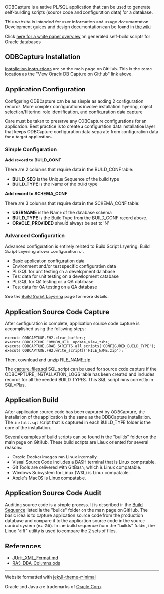 
ODBCapture is a native PL/SQL application that can be used to generate self-building scripts (source code and configuration data) for a database.

This website is intended for user information and usage documentation.  Development guides and design documentation can be found in [the wiki](https://github.com/DDieterich/ODBCapture/wiki)

Click [here for a white paper overview](Generated-Self-Build.md) on generated self-build scripts for Oracle databases.

## ODBCapture Installation

[Installation instructions](https://github.com/DDieterich/ODBCapture?tab=readme-ov-file#main-odbcapture-installation) are on the main page on GitHub.  This is the same location as the "View Oracle DB Capture on GitHub" link above.


## Application Configuration

Configuring ODBCapture can be as simple as adding 2 configuration records.  More complex configurations involve installation layering, object selection/filtering, role identification, and configuration data capture.

Care must be taken to preserve any ODBCapture configurations for an application.  Best practice is to create a configuration data installation layer that keeps ODBCapture configuration data separate from configuration data for a target application.


### Simple Configuration

**Add record to BUILD_CONF**

There are 2 columns that require data in the BUILD_CONF table:
* **BUILD_SEQ** is the Unique Sequence of the build type
* **BUILD_TYPE** is the Name of the build type


**Add record to SCHEMA_CONF**

There are 3 columns that require data in the SCHEMA_CONF table:
* **USERNAME** is the Name of the database schema
* **BUILD_TYPE** is the Build Type from the BUILD_CONF record above.
* **ORACLE_PROVIDED** should always be set to 'N'


### Advanced Configuration

Advanced configuration is entirely related to Build Script Layering.  Build Script Layering allows configuration of:
* Basic application configuration data
* Environment and/or test specific configuration data
* PL/SQL for unit testing on a development database
* Test data for unit testing on a development database
* PL/SQL for QA testing on a QA database
* Test data for QA testing on a QA database

See the [Build Script Layering](Build_Script_Layering.md) page for more details.


## Application Source Code Capture

After configuration is complete, application source code capture is accomplished using the following steps:
```
execute ODBCAPTURE.FH2.clear_buffers;
execute ODBCAPTURE.COMMON_UTIL.update_view_tabs;
execute ODBCAPTURE.GRAB_SCRIPTS.all_scripts('CONFIGURED_BUILD_TYPE');
execute ODBCAPTURE.FH2.write_scripts('FILE_NAME.zip');
```
Then, download and unzip FILE_NAME.zip.

The [capture_files.sql](https://github.com/DDieterich/ODBCapture/blob/main/builds/util/capture_files.sql) SQL script can be used for source code capture if the ODBCAPTURE_INSTALLATION_LOGS table has been created and includes records for all the needed BUILD TYPES.  This SQL script runs correctly in SQL*Plus.


## Application Build

After application source code has been captured by ODBCapture, the installation of the application is the same as the ODBCapture installation.  The `install.sql` script that is captured in each BUILD_TYPE folder is the core of the installation.

[Several examples](https://github.com/DDieterich/ODBCapture/tree/main/builds#build-sequence) of build scripts can be found in the "builds" folder on the main page on GitHub.  These build scripts are Linux oriented for several reasons:
* Oracle Docker images run Linux internally.
* Visual Source Code includes a BASH terminal that is Linux compatable.
* Git Tools are delivered with GitBash, which is Linux compatable.
* Windows Subsystem for Linux (WSL) is Linux compatable.
* Apple's MacOS is Linux compatable.


## Application Source Code Audit

Auditing source code is a simple process.  It is described in the [Build Sequence](https://github.com/DDieterich/ODBCapture/tree/main/builds#build-sequence) listed in the "builds" folder on the main page on GitHub.  The basic idea is to capture application source code from the production database and compare it to the application source code in the source control system (ex. Git).  In the build sequence from the "builds" folder, the Linux "diff" utility is used to compare the 2 sets of files.


## References

* [JUnit_XML_Format.md](JUnit_XML_Format.md)
* [RAS_DBA_Columns.ods](RAS_DBA_Columns.ods)


---
Website formatted with [jekyll-theme-minimal](https://github.com/pages-themes/minimal)

Oracle and Java are trademarks of [Oracle Corp](https://www.oracle.com/).